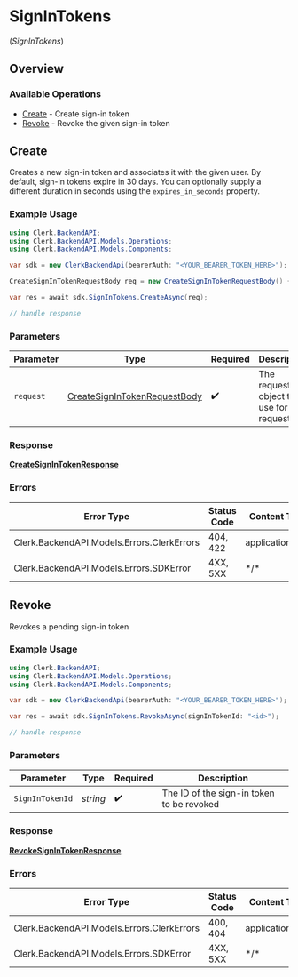 # SignInTokens
(*SignInTokens*)

## Overview

### Available Operations

* [Create](#create) - Create sign-in token
* [Revoke](#revoke) - Revoke the given sign-in token

## Create

Creates a new sign-in token and associates it with the given user.
By default, sign-in tokens expire in 30 days.
You can optionally supply a different duration in seconds using the `expires_in_seconds` property.

### Example Usage

```csharp
using Clerk.BackendAPI;
using Clerk.BackendAPI.Models.Operations;
using Clerk.BackendAPI.Models.Components;

var sdk = new ClerkBackendApi(bearerAuth: "<YOUR_BEARER_TOKEN_HERE>");

CreateSignInTokenRequestBody req = new CreateSignInTokenRequestBody() {};

var res = await sdk.SignInTokens.CreateAsync(req);

// handle response
```

### Parameters

| Parameter                                                                               | Type                                                                                    | Required                                                                                | Description                                                                             |
| --------------------------------------------------------------------------------------- | --------------------------------------------------------------------------------------- | --------------------------------------------------------------------------------------- | --------------------------------------------------------------------------------------- |
| `request`                                                                               | [CreateSignInTokenRequestBody](../../Models/Operations/CreateSignInTokenRequestBody.md) | :heavy_check_mark:                                                                      | The request object to use for the request.                                              |

### Response

**[CreateSignInTokenResponse](../../Models/Operations/CreateSignInTokenResponse.md)**

### Errors

| Error Type                                 | Status Code                                | Content Type                               |
| ------------------------------------------ | ------------------------------------------ | ------------------------------------------ |
| Clerk.BackendAPI.Models.Errors.ClerkErrors | 404, 422                                   | application/json                           |
| Clerk.BackendAPI.Models.Errors.SDKError    | 4XX, 5XX                                   | \*/\*                                      |

## Revoke

Revokes a pending sign-in token

### Example Usage

```csharp
using Clerk.BackendAPI;
using Clerk.BackendAPI.Models.Operations;
using Clerk.BackendAPI.Models.Components;

var sdk = new ClerkBackendApi(bearerAuth: "<YOUR_BEARER_TOKEN_HERE>");

var res = await sdk.SignInTokens.RevokeAsync(signInTokenId: "<id>");

// handle response
```

### Parameters

| Parameter                                 | Type                                      | Required                                  | Description                               |
| ----------------------------------------- | ----------------------------------------- | ----------------------------------------- | ----------------------------------------- |
| `SignInTokenId`                           | *string*                                  | :heavy_check_mark:                        | The ID of the sign-in token to be revoked |

### Response

**[RevokeSignInTokenResponse](../../Models/Operations/RevokeSignInTokenResponse.md)**

### Errors

| Error Type                                 | Status Code                                | Content Type                               |
| ------------------------------------------ | ------------------------------------------ | ------------------------------------------ |
| Clerk.BackendAPI.Models.Errors.ClerkErrors | 400, 404                                   | application/json                           |
| Clerk.BackendAPI.Models.Errors.SDKError    | 4XX, 5XX                                   | \*/\*                                      |